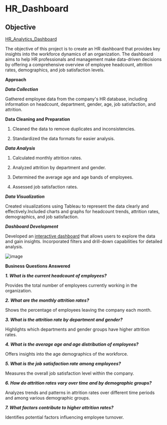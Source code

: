 # HR_Dashboard
## Objective

[HR_Analytics_Dashboard](https://public.tableau.com/app/profile/clement.zare/viz/HRAnalyticsDashboard_17212057077110/HRAnalyticsDashboard)

The objective of this project is to create an HR dashboard that provides key insights into the workforce dynamics of an organization. The dashboard aims to help HR professionals and management make data-driven decisions by offering a comprehensive overview of employee headcount, attrition rates, demographics, and job satisfaction levels.

**Approach**

***Data Collection***

Gathered employee data from the company's HR database, including information on headcount, department, gender, age, job satisfaction, and attrition.

**Data Cleaning and Preparation**

1. Cleaned the data to remove duplicates and inconsistencies.

2. Standardized the data formats for easier analysis.

***Data Analysis***

1. Calculated monthly attrition rates.

2. Analyzed attrition by department and gender.

3. Determined the average age and age bands of employees.

4. Assessed job satisfaction rates.

***Data Visualization***

Created visualizations using Tableau to represent the data clearly and effectively.Included charts and graphs for headcount trends, attrition rates, demographics, and job satisfaction.

***Dashboard Development***

Developed an [interactive dashboard](https://public.tableau.com/app/profile/clement.zare/viz/HRAnalyticsDashboard_17212057077110/HRAnalyticsDashboard) that allows users to explore the data and gain insights.
Incorporated filters and drill-down capabilities for detailed analysis.

![image](https://github.com/user-attachments/assets/044101ed-8c78-4394-9328-46aa0526c4bd)

**Business Questions Answered**

***1. What is the current headcount of employees?***

Provides the total number of employees currently working in the organization.

***2. What are the monthly attrition rates?***

Shows the percentage of employees leaving the company each month.

***3. What is the attrition rate by department and gender?***

Highlights which departments and gender groups have higher attrition rates.

***4. What is the average age and age distribution of employees?***

Offers insights into the age demographics of the workforce.

***5. What is the job satisfaction rate among employees?***

Measures the overall job satisfaction level within the company.

***6. How do attrition rates vary over time and by demographic groups?***

Analyzes trends and patterns in attrition rates over different time periods and among various demographic groups.

***7. What factors contribute to higher attrition rates?***

Identifies potential factors influencing employee turnover.
